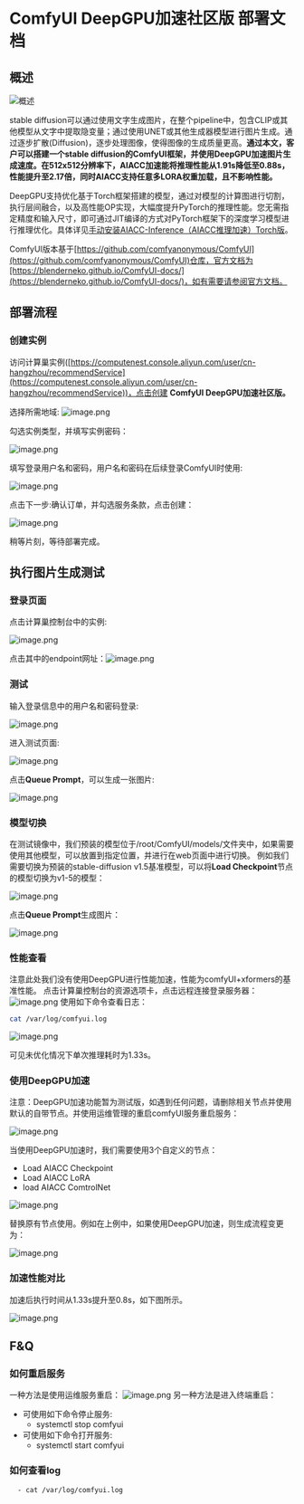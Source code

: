 # ComfyUI DeepGPU加速社区版 部署文档

## 概述
![概述](imgs/1.png)

stable diffusion可以通过使用文字生成图片，在整个pipeline中，包含CLIP或其他模型从文字中提取隐变量；通过使用UNET或其他生成器模型进行图片生成。通过逐步扩散(Diffusion)，逐步处理图像，使得图像的生成质量更高。**通过本文，客户可以搭建一个stable diffusion的ComfyUI框架，并使用DeepGPU加速图片生成速度。在512x512分辨率下，AIACC加速能将推理性能从1.91s降低至0.88s，性能提升至2.17倍，同时AIACC支持任意多LORA权重加载，且不影响性能。**

DeepGPU支持优化基于Torch框架搭建的模型，通过对模型的计算图进行切割，执行层间融合，以及高性能OP实现，大幅度提升PyTorch的推理性能。您无需指定精度和输入尺寸，即可通过JIT编译的方式对PyTorch框架下的深度学习模型进行推理优化。具体详见[手动安装AIACC-Inference（AIACC推理加速）Torch版](https://help.aliyun.com/document_detail/317822.html)。

ComfyUI版本基于[https://github.com/comfyanonymous/ComfyUI](https://github.com/comfyanonymous/ComfyUI)仓库，官方文档为[https://blenderneko.github.io/ComfyUI-docs/](https://blenderneko.github.io/ComfyUI-docs/)，如有需要请参阅官方文档。

## 部署流程

### 创建实例
访问计算巢实例([https://computenest.console.aliyun.com/user/cn-hangzhou/recommendService](https://computenest.console.aliyun.com/user/cn-hangzhou/recommendService))，点击创建
**ComfyUI DeepGPU加速社区版。**

选择所需地域:
![image.png](imgs/2.png)

勾选实例类型，并填写实例密码：

![image.png](imgs/3.png)

填写登录用户名和密码，用户名和密码在后续登录ComfyUI时使用:

![image.png](imgs/4.png)

点击下一步:确认订单，并勾选服务条款，点击创建：

![image.png](imgs/5.png)

稍等片刻，等待部署完成。

## 执行图片生成测试
### 登录页面
点击计算巢控制台中的实例:

![image.png](imgs/6.png)

点击其中的endpoint网址：![image.png](imgs/7.png)

### 测试
输入登录信息中的用户名和密码登录:

![image.png](imgs/8.png)

进入测试页面:

![image.png](imgs/9.png)

点击**Queue Prompt**，可以生成一张图片:

![image.png](imgs/10.png)

### 模型切换

在测试镜像中，我们预装的模型位于/root/ComfyUI/models/文件夹中，如果需要使用其他模型，可以放置到指定位置，并进行在web页面中进行切换。
例如我们需要切换为预装的stable-diffusion v1.5基准模型，可以将**Load Checkpoint**节点的模型切换为v1-5的模型：

![image.png](imgs/11.png)

点击**Queue Prompt**生成图片：

![image.png](imgs/12.png)

### 性能查看
注意此处我们没有使用DeepGPU进行性能加速，性能为comfyUI+xformers的基准性能。
点击计算巢控制台的资源选项卡，点击远程连接登录服务器：
![image.png](imgs/13.png)
使用如下命令查看日志：
```bash
cat /var/log/comfyui.log
```
![image.png](imgs/14.png)

可见未优化情况下单次推理耗时为1.33s。

### 使用DeepGPU加速
注意：DeepGPU加速功能暂为测试版，如遇到任何问题，请删除相关节点并使用默认的自带节点。并使用运维管理的重启comfyUI服务重启服务：

![image.png](imgs/15.png)

当使用DeepGPU加速时，我们需要使用3个自定义的节点：

- Load AIACC Checkpoint
- Load AIACC LoRA
- load AIACC ComtrolNet

![image.png](imgs/16.png)

替换原有节点使用。例如在上例中，如果使用DeepGPU加速，则生成流程变更为：

![image.png](imgs/17.png)

### 加速性能对比
加速后执行时间从1.33s提升至0.8s，如下图所示。

![image.png](imgs/18.png)

## F&Q
### 如何重启服务
一种方法是使用运维服务重启：
![image.png](imgs/19.png)
另一种方法是进入终端重启：

   - 可使用如下命令停止服务:
      - systemctl stop comfyui 
   - 可使用如下命令打开服务:
      - systemctl start comfyui
### 如何查看log

      - cat /var/log/comfyui.log
